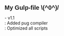 <h1 style="font-family: Arial; font-size: 20px">My Gulp-file \(^0^)/</h1>
- v1.1<br>
  : Added pug compiler<br>
  : Optimized all scripts
